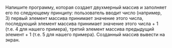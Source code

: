 Напишите программу, которая создает двухмерный массив и заполняет его по следующему
принципу: пользователь вводит число (например, 3) первый элемент массива принимает
значение этого числа, последующий элемент массива принимает значение этого числа + 1 (т.е. 4
для нашего примера), третий элемент массива предыдущий элемент + 1 (т.е. 5 для нашего
примера). Созданный массив вывести на экран.
